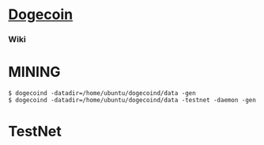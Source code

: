 # [Dogecoin](https://github.com/dogecoin/dogecoin)

### Wiki

# MINING

    $ dogecoind -datadir=/home/ubuntu/dogecoind/data -gen
    $ dogecoind -datadir=/home/ubuntu/dogecoind/data -testnet -daemon -gen

# TestNet
